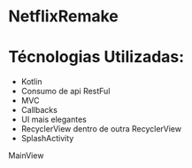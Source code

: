 # NetflixRemake

# Técnologias Utilizadas:
- Kotlin
- Consumo de api RestFul
- MVC
- Callbacks
- UI mais elegantes
- RecyclerView dentro de outra RecyclerView
- SplashActivity

MainView 
